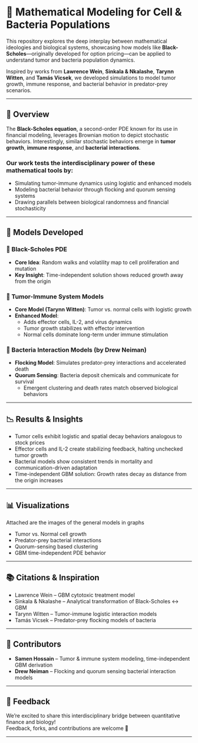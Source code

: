# 🧬 Mathematical Modeling for Cell & Bacteria Populations

This repository explores the deep interplay between mathematical ideologies and biological systems, showcasing how models like **Black-Scholes**—originally developed for option pricing—can be applied to understand tumor and bacteria population dynamics. 

Inspired by works from **Lawrence Wein**, **Sinkala & Nkalashe**, **Tarynn Witten**, and **Tamás Vicsek**, we developed simulations to model tumor growth, immune response, and bacterial behavior in predator-prey scenarios.

---

## 🔬 Overview

The **Black-Scholes equation**, a second-order PDE known for its use in financial modeling, leverages Brownian motion to depict stochastic behaviors. Interestingly, similar stochastic behaviors emerge in **tumor growth**, **immune response**, and **bacterial interactions**.

### Our work tests the interdisciplinary power of these mathematical tools by:

- Simulating tumor-immune dynamics using logistic and enhanced models
- Modeling bacterial behavior through flocking and quorum sensing systems
- Drawing parallels between biological randomness and financial stochasticity

---

## 🧪 Models Developed

### 🧠 Black-Scholes PDE
- **Core Idea**: Random walks and volatility map to cell proliferation and mutation
- **Key Insight**: Time-independent solution shows reduced growth away from the origin

### 🧬 Tumor-Immune System Models
- **Core Model (Tarynn Witten)**: Tumor vs. normal cells with logistic growth
- **Enhanced Model**:
  - Adds effector cells, IL-2, and virus dynamics
  - Tumor growth stabilizes with effector intervention
  - Normal cells dominate long-term under immune stimulation

### 🦠 Bacteria Interaction Models (by Drew Neiman)
- **Flocking Model**: Simulates predator-prey interactions and accelerated death
- **Quorum Sensing**: Bacteria deposit chemicals and communicate for survival
  - Emergent clustering and death rates match observed biological behaviors

---

## 📉 Results & Insights

- Tumor cells exhibit logistic and spatial decay behaviors analogous to stock prices
- Effector cells and IL-2 create stabilizing feedback, halting unchecked tumor growth
- Bacterial models show consistent trends in mortality and communication-driven adaptation
- Time-independent GBM solution: Growth rates decay as distance from the origin increases

---

## 📊 Visualizations
Attached are the images of the general models in graphs
- Tumor vs. Normal cell growth
- Predator-prey bacterial interactions
- Quorum-sensing based clustering
- GBM time-independent PDE behavior

---

## 📚 Citations & Inspiration

- Lawrence Wein – GBM cytotoxic treatment model
- Sinkala & Nkalashe – Analytical transformation of Black-Scholes ↔ GBM
- Tarynn Witten – Tumor-immune logistic interaction models
- Tamás Vicsek – Predator-prey flocking models of bacteria

---

## 🧠 Contributors

- **Samen Hossain** – Tumor & immune system modeling, time-independent GBM derivation  
- **Drew Neiman** – Flocking and quorum sensing bacterial interaction models

---

## 💬 Feedback

We’re excited to share this interdisciplinary bridge between quantitative finance and biology!  
Feedback, forks, and contributions are welcome 🙌

---

